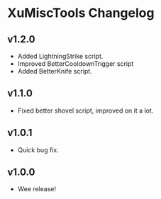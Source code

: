 # XuMiscTools Changelog

## v1.2.0
- Added LightningStrike script.
- Improved BetterCooldownTrigger script
- Added BetterKnife script.

## v1.1.0
- Fixed better shovel script, improved on it a lot.

## v1.0.1
- Quick bug fix.

## v1.0.0
- Wee release!